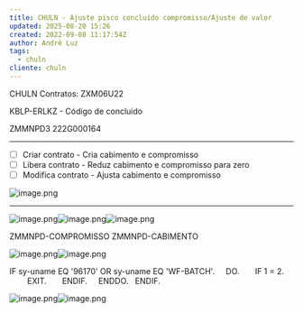 ```yaml
---
title: CHULN - Ajuste pisco concluído compromisso/Ajuste de valor
updated: 2025-08-20 15:26
created: 2022-09-08 11:17:54Z
author: André Luz
tags:
  - chuln
cliente: chuln
---
```


CHULN
Contratos: ZXM06U22

KBLP-ERLKZ - Código de concluido

ZMMNPD3
222G000164

* * *

- [ ] Criar contrato - Cria cabimento e compromisso
- [ ] Libera contrato - Reduz cabimento e compromisso para zero
- [ ] Modifica contrato - Ajusta cabimento e compromisso

![image.png](image-20.png)

* * *

![image.png](image-18.png)![image.png](image-15.png)![image.png](image-19.png)

ZMMNPD-COMPROMISSO
ZMMNPD-CABIMENTO

![image.png](image-16.png)![image.png](image-14.png)

IF sy-uname EQ '96170' OR sy-uname EQ 'WF-BATCH'.
    DO.
      IF 1 = 2.
        EXIT.
      ENDIF.
    ENDDO.
  ENDIF.

![image.png](image-13.png)![image.png](image-17.png)